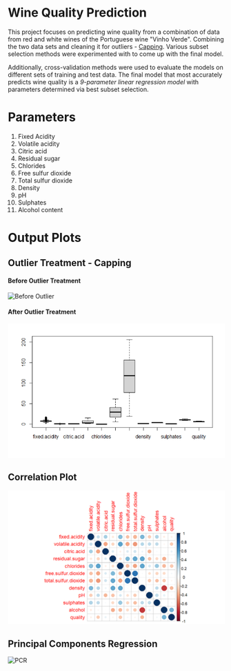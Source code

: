 # Wine Quality Prediction

This project focuses on predicting wine quality from a combination of data from red and white wines of the Portuguese wine "Vinho Verde". 
Combining the two data sets and cleaning it for outliers - [Capping](https://www.educative.io/answers/how-to-cap-outliers-from-a-series-dataframe-column-in-pandas). Various subset selection methods were experimented with to come up with the final model. 

Additionally, cross-validation methods were used to evaluate the models on different sets of training and test data. The final model that most accurately predicts wine quality is a *9-parameter linear regression model* with parameters determined via best subset selection.

# Parameters

1. Fixed Acidity
2. Volatile acidity
3. Citric acid
4. Residual sugar
5. Chlorides
6. Free sulfur dioxide
7. Total sulfur dioxide
8. Density
9. pH
10. Sulphates
11. Alcohol content

# Output Plots

## Outlier Treatment - Capping

#### Before Outlier Treatment
![Before Outlier](https://raw.github.com/nise757/wine-quality-prediction/Outputs/before%20outlier.png)

#### After Outlier Treatment
![After Outlier](https://github.com/nise757/wine-quality-prediction/blob/main/Outputs/after%20outlier.png)

## Correlation Plot
![Correlation](https://github.com/nise757/wine-quality-prediction/blob/main/Outputs/corrplot.png)

## Principal Components Regression
![PCR]()

